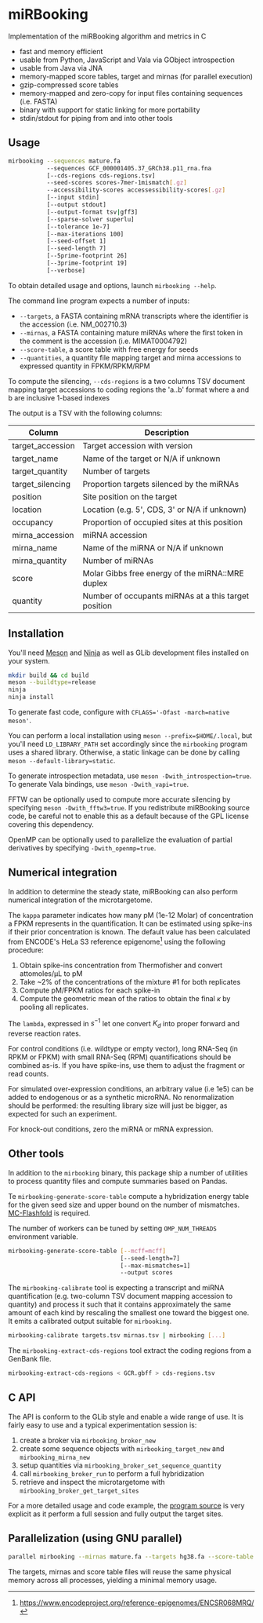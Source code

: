# miRBooking

Implementation of the miRBooking algorithm and metrics in C

 - fast and memory efficient
 - usable from Python, JavaScript and Vala via GObject introspection
 - usable from Java via JNA
 - memory-mapped score tables, target and mirnas (for parallel execution)
 - gzip-compressed score tables
 - memory-mapped and zero-copy for input files containing sequences (i.e. FASTA)
 - binary with support for static linking for more portability
 - stdin/stdout for piping from and into other tools

## Usage

```bash
mirbooking --sequences mature.fa
           --sequences GCF_000001405.37_GRCh38.p11_rna.fna
           [--cds-regions cds-regions.tsv]
           --seed-scores scores-7mer-1mismatch[.gz]
           --accessibility-scores accessessibility-scores[.gz]
           [--input stdin]
           [--output stdout]
           [--output-format tsv|gff3]
           [--sparse-solver superlu]
           [--tolerance 1e-7]
           [--max-iterations 100]
           [--seed-offset 1]
           [--seed-length 7]
           [--5prime-footprint 26]
           [--3prime-footprint 19]
           [--verbose]
```

To obtain detailed usage and options, launch `mirbooking --help`.

The command line program expects a number of inputs:

 - `--targets`, a FASTA containing mRNA transcripts where the identifier is the
   accession (i.e. NM_002710.3)
 - `--mirnas`, a FASTA containing mature miRNAs where the first token in the
   comment is the accession (i.e. MIMAT0004792)
 - `--score-table`, a score table with free energy for seeds
 - `--quantities`, a quantity file mapping target and mirna accessions to
   expressed quantity in FPKM/RPKM/RPM

To compute the silencing, `--cds-regions` is a two columns TSV document mapping
target accessions to coding regions the 'a..b' format where a and b are
inclusive 1-based indexes

The output is a TSV with the following columns:

| Column           | Description                                            |
| ---------------- | ------------------------------------------------------ |
| target_accession | Target accession with version                          |
| target_name      | Name of the target or N/A if unknown                   |
| target_quantity  | Number of targets                                      |
| target_silencing | Proportion targets silenced by the miRNAs              |
| position         | Site position on the target                            |
| location         | Location (e.g. 5', CDS, 3' or N/A if unknown)          |
| occupancy        | Proportion of occupied sites at this position          |
| mirna_accession  | miRNA accession                                        |
| mirna_name       | Name of the miRNA or N/A if unknown                    |
| mirna_quantity   | Number of miRNAs                                       |
| score            | Molar Gibbs free energy of the miRNA::MRE duplex       |
| quantity         | Number of occupants miRNAs at a this target position   |

## Installation

You'll need [Meson](http://mesonbuild.com/) and [Ninja](http://ninja-build.org/)
as well as GLib development files installed on your system.

```bash
mkdir build && cd build
meson --buildtype=release
ninja
ninja install
```

To generate fast code, configure with `CFLAGS='-Ofast -march=native meson'`.

You can perform a local installation using `meson --prefix=$HOME/.local`, but
you'll need `LD_LIBRARY_PATH` set accordingly since the `mirbooking` program
uses a shared library. Otherwise, a static linkage can be done by calling
`meson --default-library=static`.

To generate introspection metadata, use `meson -Dwith_introspection=true`. To
generate Vala bindings, use `meson -Dwith_vapi=true`.

FFTW can be optionally used to compute more accurate silencing by specifying
`meson -Dwith_fftw3=true`. If you redistribute miRBooking source code, be
careful not to enable this as a default because of the GPL license covering
this dependency.

OpenMP can be optionally used to parallelize the evaluation of partial
derivatives by specifying `-Dwith_openmp=true`.

## Numerical integration

In addition to determine the steady state, miRBooking can also perform
numerical integration of the microtargetome.

The `kappa` parameter indicates how many pM (1e-12 Molar) of concentration
a FPKM represents in the quantification. It can be estimated using spike-ins if
their prior concentration is known. The default value has been calculated from
ENCODE's HeLa S3 reference epigenome[^hela-s3-encode] using the following
procedure:

 1. Obtain spike-ins concentration from Thermofisher and convert attomoles/µL
    to pM
 2. Take ~2% of the concentrations of the mixture #1 for both replicates
 3. Compute pM/FPKM ratios for each spike-in
 4. Compute the geometric mean of the ratios to obtain the final $\kappa$ by
    pooling all replicates.

[^hela-s3-encode]: https://www.encodeproject.org/reference-epigenomes/ENCSR068MRQ/
[^spike-ins-thermofisher]: https://www.thermofisher.com/order/catalog/product/4456740

The `lambda`, expressed in $s^{-1}$ let one convert $K_d$ into proper forward
and reverse reaction rates.

For control conditions (i.e. wildtype or empty vector), long RNA-Seq (in RPKM
or FPKM) with small RNA-Seq (RPM) quantifications should be combined as-is. If
you have spike-ins, use them to adjust the fragment or read counts.

For simulated over-expression conditions, an arbitrary value (i.e 1e5) can be
added to endogenous or as a synthetic microRNA. No renormalization should be
performed: the resulting library size will just be bigger, as expected for such
an experiment.

For knock-out conditions, zero the miRNA or mRNA expression.

## Other tools

In addition to the `mirbooking` binary, this package ship a number of utilities
to process quantity files and compute summaries based on Pandas.

Te `mirbooking-generate-score-table` compute a hybridization energy table for
the given seed size and upper bound on the number of mismatches.
[MC-Flashfold](https://major.iric.ca/mc-tools/) is required.

The number of workers can be tuned by setting `OMP_NUM_THREADS` environment
variable.

```bash
mirbooking-generate-score-table [--mcff=mcff]
                                [--seed-length=7]
                                [--max-mismatches=1]
                                --output scores
```

The `mirbooking-calibrate` tool is expecting a transcript and miRNA
quantification (e.g. two-column TSV document mapping accession to quantity) and
process it such that it contains approximately the same amount of each kind by
rescaling the smallest one toward the biggest one. It emits a calibrated output
suitable for `mirbooking`.

```bash
mirbooking-calibrate targets.tsv mirnas.tsv | mirbooking [...]
```

The `mirbooking-extract-cds-regions` tool extract the coding regions from
a GenBank file.

```bash
mirbooking-extract-cds-regions < GCR.gbff > cds-regions.tsv
```

## C API

The API is conform to the GLib style and enable a wide range of use. It is fairly easy to use and a typical
experimentation session is:

 1. create a broker via `mirbooking_broker_new`
 2. create some sequence objects with `mirbooking_target_new` and `mirbooking_mirna_new`
 3. setup quantities via `mirbooking_broker_set_sequence_quantity`
 4. call `mirbooking_broker_run` to perform a full hybridization
 5. retrieve and inspect the microtargetome with `mirbooking_broker_get_target_sites`

For a more detailed usage and code example, the [program source](https://github.com/major-lab/mirbooking/blob/master/bin/mirbooking.c)
is very explicit as it perform a full session and fully output the target sites.

## Parallelization (using GNU parallel)

```bash
parallel mirbooking --mirnas mature.fa --targets hg38.fa --score-table scores ::: wildtype.tsv over-expression.tsv
```

The targets, mirnas and score table files will reuse the same physical memory
across all processes, yielding a minimal memory usage.


